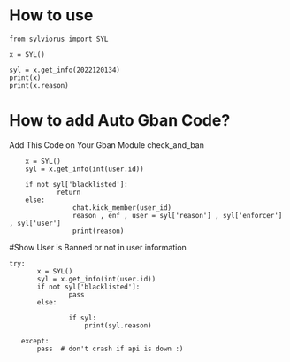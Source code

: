 # How to use


```
from sylviorus import SYL

x = SYL()

syl = x.get_info(2022120134)
print(x)
print(x.reason)

```


# How to add Auto Gban Code?

Add This Code on Your Gban Module check_and_ban

```
    x = SYL()
    syl = x.get_info(int(user.id))
    
    if not syl['blacklisted']:
            return        
    else:
                chat.kick_member(user_id)
                reason , enf , user = syl['reason'] , syl['enforcer'] , syl['user']
                print(reason)
 ```
 
 #Show User is Banned or not in user information
 
 ```
 try:
        x = SYL()
        syl = x.get_info(int(user.id))
        if not syl['blacklisted']:
                pass
        else:
                 
                if syl:
                    print(syl.reason)
        
    except:
        pass  # don't crash if api is down :)          

```

